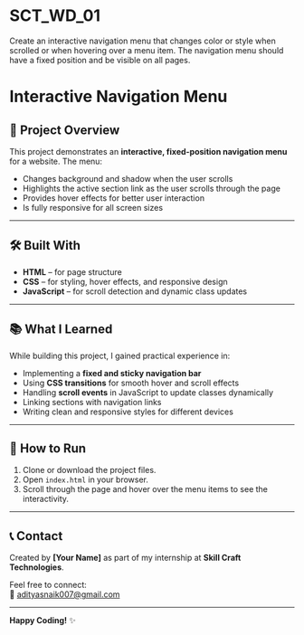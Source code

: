# SCT_WD_01
Create an interactive navigation menu that changes color or style when scrolled or when hovering over a menu item.  The navigation menu should have a fixed position and be visible on all pages.
# Interactive Navigation Menu

## 📌 Project Overview
This project demonstrates an **interactive, fixed-position navigation menu** for a website. The menu:
- Changes background and shadow when the user scrolls
- Highlights the active section link as the user scrolls through the page
- Provides hover effects for better user interaction
- Is fully responsive for all screen sizes

---

## 🛠️ Built With
- **HTML** – for page structure
- **CSS** – for styling, hover effects, and responsive design
- **JavaScript** – for scroll detection and dynamic class updates

---

## 📚 What I Learned
While building this project, I gained practical experience in:
- Implementing a **fixed and sticky navigation bar**
- Using **CSS transitions** for smooth hover and scroll effects
- Handling **scroll events** in JavaScript to update classes dynamically
- Linking sections with navigation links
- Writing clean and responsive styles for different devices

---

## 🚀 How to Run
1. Clone or download the project files.
2. Open `index.html` in your browser.
3. Scroll through the page and hover over the menu items to see the interactivity.

---

## 📞 Contact
Created by **[Your Name]** as part of my internship at **Skill Craft Technologies**.

Feel free to connect:  
📧 adityasnaik007@gmail.com  


---

**Happy Coding!** ✨
